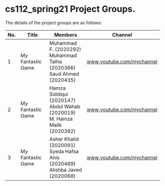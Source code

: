 # cs112_spring21 Project Groups.

The details of the project groups are as follows:

| No. | Title | Members | Channel |
| --- | ----------- | ----------- | ----------- |
| 1   | My Fantastic Game | Muhammad F. (2020292)<br>Muhammad Talha (2020366)<br>Saud Ahmed (2020435) | www.youtube.com/mychannel |
| 2   | My Fantastic Game | Hamza Siddiqui (2020147)<br>Abdul Wahab (2020019)<br>M. Hamza Malik (2020382) | www.youtube.com/mychannel |
| 3   | My Fantastic Game | Asher Khalid (2020091) <br>Syeda Hafsa Anis (2020489) <br>Alishba Javed (2020068) | www.youtube.com/mychannel |




